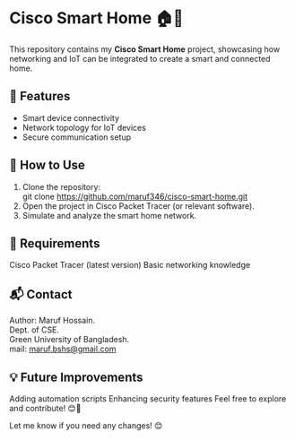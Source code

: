 # Cisco Smart Home 🏠🔌    

This repository contains my **Cisco Smart Home** project, showcasing how networking and IoT can be integrated to create a smart and connected home.  

## 📌 Features     
- Smart device connectivity  
- Network topology for IoT devices  
- Secure communication setup  

## 🚀 How to Use      
1. Clone the repository:  
   git clone https://github.com/maruf346/cisco-smart-home.git
2. Open the project in Cisco Packet Tracer (or relevant software).
3. Simulate and analyze the smart home network.
## 📜 Requirements   
Cisco Packet Tracer (latest version)
Basic networking knowledge
## 📬 Contact     
Author: Maruf Hossain.    
Dept. of CSE.   
Green University of Bangladesh.   
mail: maruf.bshs@gmail.com    
## 💡 Future Improvements        
Adding automation scripts
Enhancing security features
Feel free to explore and contribute! 😊🚀

Let me know if you need any changes! 😊
